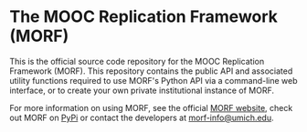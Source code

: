# The MOOC Replication Framework (MORF)

This is the official source code repository for the MOOC Replication Framework (MORF). This repository contains the public API and associated utility functions required to use MORF's Python API via a command-line web interface, or to create your own private institutional instance of MORF.

For more information on using MORF, see the official [MORF website](https://jpgard.github.io/morf/), check out MORF on [PyPi](https://pypi.python.org/pypi/morf-api) or contact the developers at morf-info@umich.edu.


